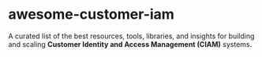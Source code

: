 # awesome-customer-iam
A curated list of the best resources, tools, libraries, and insights for building and scaling **Customer Identity and Access Management (CIAM)** systems.
